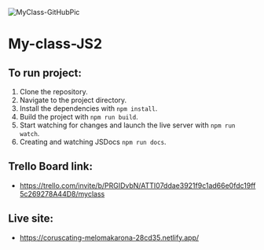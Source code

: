 ![MyClass-GitHubPic](https://github.com/MariuszRozycki/my-class/assets/55709542/369549ec-fd3f-4508-ac9d-f560fb4beb3f)



# My-class-JS2

## To run project:

1. Clone the repository.
2. Navigate to the project directory.
3. Install the dependencies with `npm install`.
4. Build the project with `npm run build`.
5. Start watching for changes and launch the live server with `npm run watch`.
6. Creating and watching JSDocs `npm run docs`.

## Trello Board link:

- https://trello.com/invite/b/PRGIDvbN/ATTI07ddae3921f9c1ad66e0fdc19ff5c269278A44D8/myclass


## Live site:
- https://coruscating-melomakarona-28cd35.netlify.app/

